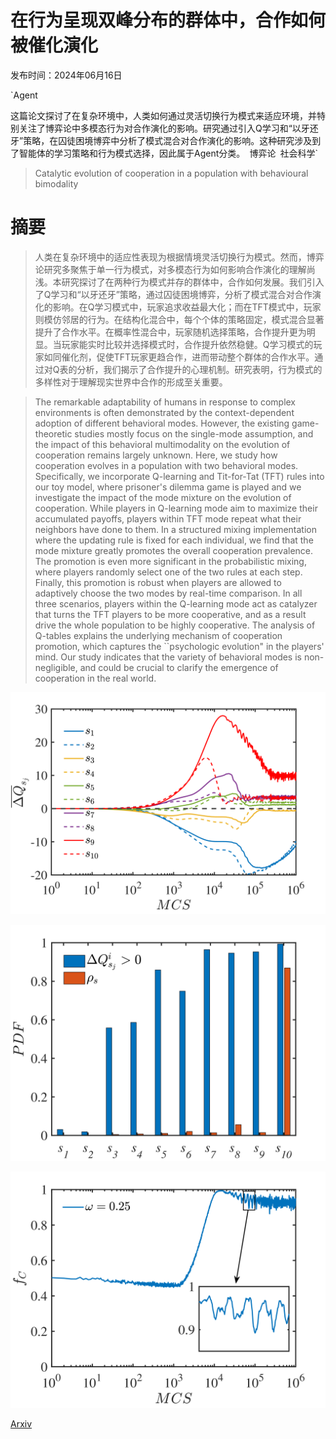 # 在行为呈现双峰分布的群体中，合作如何被催化演化

发布时间：2024年06月16日

`Agent

这篇论文探讨了在复杂环境中，人类如何通过灵活切换行为模式来适应环境，并特别关注了博弈论中多模态行为对合作演化的影响。研究通过引入Q学习和“以牙还牙”策略，在囚徒困境博弈中分析了模式混合对合作演化的影响。这种研究涉及到了智能体的学习策略和行为模式选择，因此属于Agent分类。` `博弈论` `社会科学`

> Catalytic evolution of cooperation in a population with behavioural bimodality

# 摘要

> 人类在复杂环境中的适应性表现为根据情境灵活切换行为模式。然而，博弈论研究多聚焦于单一行为模式，对多模态行为如何影响合作演化的理解尚浅。本研究探讨了在两种行为模式并存的群体中，合作如何发展。我们引入了Q学习和“以牙还牙”策略，通过囚徒困境博弈，分析了模式混合对合作演化的影响。在Q学习模式中，玩家追求收益最大化；而在TFT模式中，玩家则模仿邻居的行为。在结构化混合中，每个个体的策略固定，模式混合显著提升了合作水平。在概率性混合中，玩家随机选择策略，合作提升更为明显。当玩家能实时比较并选择模式时，合作提升依然稳健。Q学习模式的玩家如同催化剂，促使TFT玩家更趋合作，进而带动整个群体的合作水平。通过对Q表的分析，我们揭示了合作提升的心理机制。研究表明，行为模式的多样性对于理解现实世界中合作的形成至关重要。

> The remarkable adaptability of humans in response to complex environments is often demonstrated by the context-dependent adoption of different behavioral modes. However, the existing game-theoretic studies mostly focus on the single-mode assumption, and the impact of this behavioral multimodality on the evolution of cooperation remains largely unknown. Here, we study how cooperation evolves in a population with two behavioral modes. Specifically, we incorporate Q-learning and Tit-for-Tat (TFT) rules into our toy model, where prisoner's dilemma game is played and we investigate the impact of the mode mixture on the evolution of cooperation. While players in Q-learning mode aim to maximize their accumulated payoffs, players within TFT mode repeat what their neighbors have done to them. In a structured mixing implementation where the updating rule is fixed for each individual, we find that the mode mixture greatly promotes the overall cooperation prevalence. The promotion is even more significant in the probabilistic mixing, where players randomly select one of the two rules at each step. Finally, this promotion is robust when players are allowed to adaptively choose the two modes by real-time comparison. In all three scenarios, players within the Q-learning mode act as catalyzer that turns the TFT players to be more cooperative, and as a result drive the whole population to be highly cooperative. The analysis of Q-tables explains the underlying mechanism of cooperation promotion, which captures the ``psychologic evolution" in the players' mind. Our study indicates that the variety of behavioral modes is non-negligible, and could be crucial to clarify the emergence of cooperation in the real world.

![在行为呈现双峰分布的群体中，合作如何被催化演化](../../../paper_images/2406.11121/x1.png)

![在行为呈现双峰分布的群体中，合作如何被催化演化](../../../paper_images/2406.11121/x2.png)

![在行为呈现双峰分布的群体中，合作如何被催化演化](../../../paper_images/2406.11121/x3.png)

[Arxiv](https://arxiv.org/abs/2406.11121)